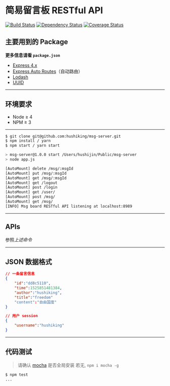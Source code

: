 # 简易留言板 RESTful API

[![Build Status][travis-image]][travis-url]
[![Dependency Status][david-image]][david-url]
[![Coverage Status][coveralls-img]][coveralls-url]

## 主要用到的 Package

**更多信息请看 `package.json`**

* [Express 4.x](https://github.com/expressjs/express)
* [Express Auto Routes](https://github.com/kenberkeley/express-auto-routes)（自动路由）
* [Lodash](https://github.com/lodash/lodash)
* [UUID](https://github.com/kelektiv/node-uuid)

---

## 环境要求

* Node ≥ 4
* NPM ≥ 3

---

```bash
$ git clone git@github.com:hushiking/msg-server.git
$ npm install / yarn
$ npm start / yarn start

> msg-server@1.0.0 start /Users/hushijin/Public/msg-server
> node app.js

[AutoMount] delete /msg/:msgId
[AutoMount] put /msg/:msgId
[AutoMount] get /msg/:msgId
[AutoMount] get /logout
[AutoMount] post /login
[AutoMount] get /user/
[AutoMount] post /msg/
[AutoMount] get /msg/
[INFO] Msg board RESTful API listening at localhost:8989
```

---

## APIs

参照*上述命令*

---

## JSON 数据格式

```json
// 一条留言信息
{
    "id":"dd8c5110",
    "time":1525851481384,
    "author":"hushiking",
    "title":"freedom"
    "content":"自由国度"
}

// 用户 session
{
    "username":"hushiking"
}
```

---

## 代码测试

> 请确认 [mocha](https://github.com/mochajs/mocha) 是否全局安装
> 若无, `npm i mocha -g`

```bash
$ npm test
...
```

[travis-image]: https://travis-ci.org/hushiking/msg-server.svg?branch=master
[travis-url]: https://travis-ci.org/hushiking/msg-server
[david-image]: http://david-dm.org/hushiking/msg-server.svg?style=flat-square
[david-url]: http://david-dm.org/hushiking/msg-server
[coveralls-img]: https://coveralls.io/repos/github/hushiking/msg-server/badge.svg?branch=master
[coveralls-url]: https://coveralls.io/github/hushiking/msg-server?branch=master
